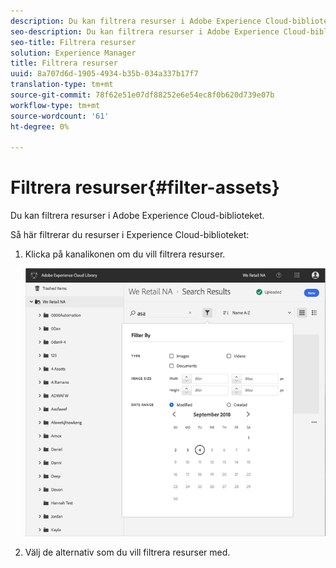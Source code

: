 ```yaml
---
description: Du kan filtrera resurser i Adobe Experience Cloud-biblioteket.
seo-description: Du kan filtrera resurser i Adobe Experience Cloud-biblioteket.
seo-title: Filtrera resurser
solution: Experience Manager
title: Filtrera resurser
uuid: 8a707d6d-1905-4934-b35b-034a337b17f7
translation-type: tm+mt
source-git-commit: 78f62e51e07df88252e6e54ec8f0b620d739e07b
workflow-type: tm+mt
source-wordcount: '61'
ht-degree: 0%

---
```



# Filtrera resurser{#filter-assets}

Du kan filtrera resurser i Adobe Experience Cloud-biblioteket.

Så här filtrerar du resurser i Experience Cloud-biblioteket:

1. Klicka på kanalikonen om du vill filtrera resurser.

   ![](assets/library_filter_assets.png)

1. Välj de alternativ som du vill filtrera resurser med.

